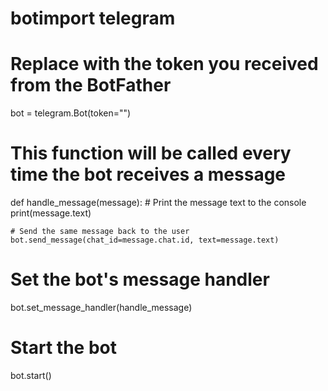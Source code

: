 # botimport telegram

# Replace <TOKEN> with the token you received from the BotFather
bot = telegram.Bot(token="<TOKEN>")

# This function will be called every time the bot receives a message
def handle_message(message):
    # Print the message text to the console
    print(message.text)

    # Send the same message back to the user
    bot.send_message(chat_id=message.chat.id, text=message.text)

# Set the bot's message handler
bot.set_message_handler(handle_message)

# Start the bot
bot.start()

